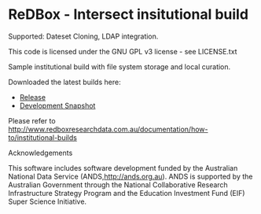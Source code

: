 ReDBox - Intersect insitutional build
======================
Supported: Dateset Cloning, LDAP integration.

This code is licensed under the GNU GPL v3 license - see LICENSE.txt

Sample institutional build with file system storage and local curation.

Downloaded the latest builds here:

* [Release](http://dev.redboxresearchdata.com.au/nexus/service/local/artifact/maven/redirect?r=releases&g=com.googlecode.redbox-mint&a=redbox-local-curation-demo&v=LATEST&c=build&e=tar.gz)
* [Development Snapshot](http://dev.redboxresearchdata.com.au/nexus/service/local/artifact/maven/redirect?r=snapshots&g=com.googlecode.redbox-mint&a=redbox-local-curation-demo&v=LATEST&c=build&e=tar.gz)

Please refer to http://www.redboxresearchdata.com.au/documentation/how-to/institutional-builds


Acknowledgements

This software includes software development funded by the Australian National Data Service (ANDS,http://ands.org.au). ANDS is supported by the Australian Government through the National Collaborative Research Infrastructure Strategy Program and the Education Investment Fund (EIF) Super Science Initiative.

